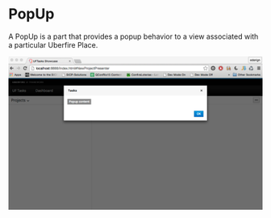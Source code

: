 # PopUp
A PopUp is a part that provides a popup behavior to a view associated with a particular Uberfire Place.

![popup](popup.png)
